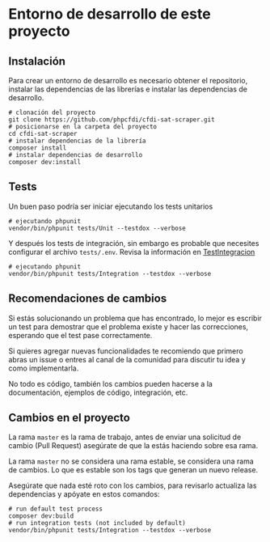 # Entorno de desarrollo de este proyecto

## Instalación

Para crear un entorno de desarrollo es necesario obtener el repositorio, instalar las dependencias de las
librerías e instalar las dependencias de desarrollo.

```shell
# clonación del proyecto
git clone https://github.com/phpcfdi/cfdi-sat-scraper.git
# posicionarse en la carpeta del proyecto
cd cfdi-sat-scraper
# instalar dependencias de la librería
composer install
# instalar dependencias de desarrollo
composer dev:install
```

## Tests

Un buen paso podría ser iniciar ejecutando los tests unitarios

```shell
# ejecutando phpunit
vendor/bin/phpunit tests/Unit --testdox --verbose
```

Y después los tests de integración, sin embargo es probable que necesites configurar el archivo `tests/.env`.
Revisa la información en [TestIntegracion](TestIntegracion.md)

```shell
# ejecutando phpunit
vendor/bin/phpunit tests/Integration --testdox --verbose
```

## Recomendaciones de cambios

Si estás solucionando un problema que has encontrado, lo mejor es escribir un test para demostrar que el problema
existe y hacer las correcciones, esperando que el test pase correctamente.

Si quieres agregar nuevas funcionalidades te recomiendo que primero abras un issue o entres al canal de la comunidad
para discutir tu idea y como implementarla.

No todo es código, también los cambios pueden hacerse a la documentación, ejemplos de código, integración, etc.

## Cambios en el proyecto

La rama `master` es la rama de trabajo, antes de enviar una solicitud de cambio (Pull Request) asegúrate de
que la estás haciendo sobre esa rama.

La rama `master` no se considera una rama estable, se considera una rama de cambios.
Lo que es estable son los tags que generan un nuevo release.

Asegúrate que nada esté roto con los cambios, para revisarlo actualiza las dependencias y apóyate en estos comandos:

```shell
# run default test process
composer dev:build
# run integration tests (not included by default)
vendor/bin/phpunit tests/Integration --testdox --verbose
```

